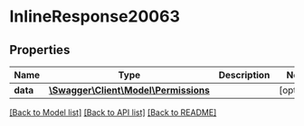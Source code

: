 # InlineResponse20063

## Properties
Name | Type | Description | Notes
------------ | ------------- | ------------- | -------------
**data** | [**\Swagger\Client\Model\Permissions**](Permissions.md) |  | [optional] 

[[Back to Model list]](../../README.md#documentation-for-models) [[Back to API list]](../../README.md#documentation-for-api-endpoints) [[Back to README]](../../README.md)

